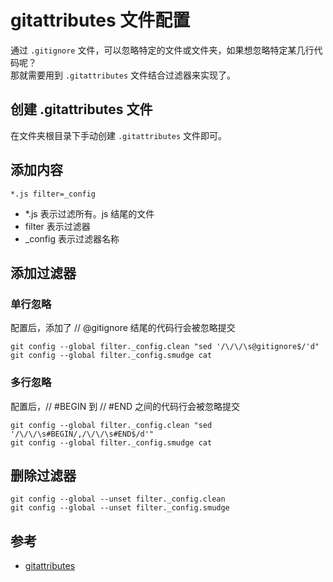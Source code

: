 # gitattributes 文件配置

通过 `.gitignore` 文件，可以忽略特定的文件或文件夹，如果想忽略特定某几行代码呢？  
那就需要用到 `.gitattributes` 文件结合过滤器来实现了。

## 创建 .gitattributes 文件

在文件夹根目录下手动创建 `.gitattributes` 文件即可。

## 添加内容

```
*.js filter=_config
```

- *.js 表示过滤所有。js 结尾的文件
- filter 表示过滤器
- _config 表示过滤器名称

## 添加过滤器

### 单行忽略

配置后，添加了 // @gitignore 结尾的代码行会被忽略提交

```
git config --global filter._config.clean "sed '/\/\/\s@gitignore$/'d"
git config --global filter._config.smudge cat
```

### 多行忽略

配置后，// #BEGIN 到 // #END 之间的代码行会被忽略提交

```
git config --global filter._config.clean "sed '/\/\/\s#BEGIN/,/\/\/\s#END$/d'"
git config --global filter._config.smudge cat
```

## 删除过滤器

```
git config --global --unset filter._config.clean
git config --global --unset filter._config.smudge
```

## 参考

- [gitattributes](https://www.cnblogs.com/layezi/p/16265806.html)